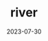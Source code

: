 ---
title: "river"
date: 2023-07-30
hashtag: river
related:
  - lake
  - ocean
  - waterfall
type: fluvial-landform
tags:
  - fluvial landform
  - water
  - geology
---
